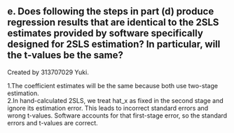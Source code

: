 ##  e. Does following the steps in part (d) produce regression results that are identical to the 2SLS estimates provided by software specifically designed for 2SLS estimation? In particular, will the t-values be the same?
Created by 313707029 Yuki.

1.The coefficient estimates will be the same because both use two-stage estimation.
<br>
2.In hand-calculated 2SLS, we treat hat_x as fixed in the second stage and ignore its estimation error.
  This leads to incorrect standard errors and wrong t-values.
  Software accounts for that first-stage error, so the standard errors and t-values are correct.
